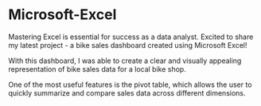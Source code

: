 # Microsoft-Excel
Mastering Excel is essential for success as a data analyst.
Excited to share my latest project - a bike sales dashboard created using Microsoft Excel!

With this dashboard, I was able to create a clear and visually appealing representation of bike sales data for a local bike shop.

One of the most useful features is the pivot table, which allows the user to quickly summarize and compare sales data across different dimensions.
